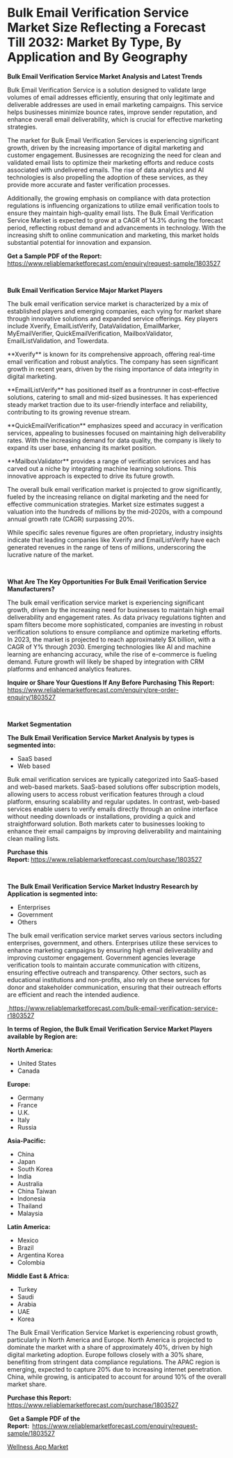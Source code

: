 <p><h1>Bulk Email Verification Service Market Size Reflecting a Forecast Till 2032: Market By Type, By Application and By Geography</h1></p><p><strong>Bulk Email Verification Service Market Analysis and Latest Trends</strong></p>
<p><p>Bulk Email Verification Service is a solution designed to validate large volumes of email addresses efficiently, ensuring that only legitimate and deliverable addresses are used in email marketing campaigns. This service helps businesses minimize bounce rates, improve sender reputation, and enhance overall email deliverability, which is crucial for effective marketing strategies. </p><p>The market for Bulk Email Verification Services is experiencing significant growth, driven by the increasing importance of digital marketing and customer engagement. Businesses are recognizing the need for clean and validated email lists to optimize their marketing efforts and reduce costs associated with undelivered emails. The rise of data analytics and AI technologies is also propelling the adoption of these services, as they provide more accurate and faster verification processes.</p><p>Additionally, the growing emphasis on compliance with data protection regulations is influencing organizations to utilize email verification tools to ensure they maintain high-quality email lists. The Bulk Email Verification Service Market is expected to grow at a CAGR of 14.3% during the forecast period, reflecting robust demand and advancements in technology. With the increasing shift to online communication and marketing, this market holds substantial potential for innovation and expansion.</p></p>
<p><strong>Get a Sample PDF of the Report:&nbsp;</strong> <a href="https://www.reliablemarketforecast.com/enquiry/request-sample/1803527?utm_campaign=2783&utm_medium=2&utm_source=Github&utm_content=ia&utm_term=09032025&utm_id=bulk-email-verification-service">https://www.reliablemarketforecast.com/enquiry/request-sample/1803527</a></p>
<p>&nbsp;</p>
<p><strong>Bulk Email Verification Service Major Market Players</strong></p>
<p><p>The bulk email verification service market is characterized by a mix of established players and emerging companies, each vying for market share through innovative solutions and expanded service offerings. Key players include Xverify, EmailListVerify, DataValidation, EmailMarker, MyEmailVerifier, QuickEmailVerification, MailboxValidator, EmailListValidation, and Towerdata.</p><p>**Xverify** is known for its comprehensive approach, offering real-time email verification and robust analytics. The company has seen significant growth in recent years, driven by the rising importance of data integrity in digital marketing.</p><p>**EmailListVerify** has positioned itself as a frontrunner in cost-effective solutions, catering to small and mid-sized businesses. It has experienced steady market traction due to its user-friendly interface and reliability, contributing to its growing revenue stream.</p><p>**QuickEmailVerification** emphasizes speed and accuracy in verification services, appealing to businesses focused on maintaining high deliverability rates. With the increasing demand for data quality, the company is likely to expand its user base, enhancing its market position.</p><p>**MailboxValidator** provides a range of verification services and has carved out a niche by integrating machine learning solutions. This innovative approach is expected to drive its future growth.</p><p>The overall bulk email verification market is projected to grow significantly, fueled by the increasing reliance on digital marketing and the need for effective communication strategies. Market size estimates suggest a valuation into the hundreds of millions by the mid-2020s, with a compound annual growth rate (CAGR) surpassing 20%.</p><p>While specific sales revenue figures are often proprietary, industry insights indicate that leading companies like Xverify and EmailListVerify have each generated revenues in the range of tens of millions, underscoring the lucrative nature of the market.</p></p>
<p>&nbsp;</p>
<p><strong>What Are The Key Opportunities For Bulk Email Verification Service Manufacturers?</strong></p>
<p><p>The bulk email verification service market is experiencing significant growth, driven by the increasing need for businesses to maintain high email deliverability and engagement rates. As data privacy regulations tighten and spam filters become more sophisticated, companies are investing in robust verification solutions to ensure compliance and optimize marketing efforts. In 2023, the market is projected to reach approximately $X billion, with a CAGR of Y% through 2030. Emerging technologies like AI and machine learning are enhancing accuracy, while the rise of e-commerce is fueling demand. Future growth will likely be shaped by integration with CRM platforms and enhanced analytics features.</p></p>
<p><strong>Inquire or Share Your Questions If Any Before Purchasing This Report:</strong> <a href="https://www.reliablemarketforecast.com/enquiry/pre-order-enquiry/1803527?utm_campaign=2783&utm_medium=2&utm_source=Github&utm_content=ia&utm_term=09032025&utm_id=bulk-email-verification-service">https://www.reliablemarketforecast.com/enquiry/pre-order-enquiry/1803527</a></p>
<p>&nbsp;</p>
<p><strong>Market Segmentation</strong></p>
<p><strong>The Bulk Email Verification Service Market Analysis by types is segmented into:</strong></p>
<p><ul><li>SaaS based</li><li>Web based</li></ul></p>
<p><p>Bulk email verification services are typically categorized into SaaS-based and web-based markets. SaaS-based solutions offer subscription models, allowing users to access robust verification features through a cloud platform, ensuring scalability and regular updates. In contrast, web-based services enable users to verify emails directly through an online interface without needing downloads or installations, providing a quick and straightforward solution. Both markets cater to businesses looking to enhance their email campaigns by improving deliverability and maintaining clean mailing lists.</p></p>
<p><strong>Purchase this Report:&nbsp;</strong><a href="https://www.reliablemarketforecast.com/purchase/1803527?utm_campaign=2783&utm_medium=2&utm_source=Github&utm_content=ia&utm_term=09032025&utm_id=bulk-email-verification-service">https://www.reliablemarketforecast.com/purchase/1803527</a></p>
<p>&nbsp;</p>
<p><strong>The Bulk Email Verification Service Market Industry Research by Application is segmented into:</strong></p>
<p><ul><li>Enterprises</li><li>Government</li><li>Others</li></ul></p>
<p><p>The bulk email verification service market serves various sectors including enterprises, government, and others. Enterprises utilize these services to enhance marketing campaigns by ensuring high email deliverability and improving customer engagement. Government agencies leverage verification tools to maintain accurate communication with citizens, ensuring effective outreach and transparency. Other sectors, such as educational institutions and non-profits, also rely on these services for donor and stakeholder communication, ensuring that their outreach efforts are efficient and reach the intended audience.</p></p>
<p><a href="https://www.reliablemarketforecast.com/bulk-email-verification-service-r1803527?utm_campaign=2783&utm_medium=2&utm_source=Github&utm_content=ia&utm_term=09032025&utm_id=bulk-email-verification-service">&nbsp;https://www.reliablemarketforecast.com/bulk-email-verification-service-r1803527</a></p>
<p><strong>In terms of Region, the Bulk Email Verification Service Market Players available by Region are:</strong></p>
<p>
    <p> <strong> North America: </strong>
        <ul>
            <li>United States</li>
            <li>Canada</li>
        </ul>
        </p> 
    <p> <strong> Europe: </strong>
        <ul>
            <li>Germany</li>
            <li>France</li>
            <li>U.K.</li>
            <li>Italy</li>
            <li>Russia</li>
        </ul>
        </p> 
    <p> <strong> Asia-Pacific: </strong>
        <ul>
            <li>China</li>
            <li>Japan</li>
            <li>South Korea</li>
            <li>India</li>
            <li>Australia</li>
            <li>China Taiwan</li>
            <li>Indonesia</li>
            <li>Thailand</li>
            <li>Malaysia</li>
        </ul>
        </p> 
    <p> <strong> Latin America: </strong>
        <ul>
            <li>Mexico</li>
            <li>Brazil</li>
            <li>Argentina Korea</li>
            <li>Colombia</li>
        </ul>
        </p> 
    <p> <strong> Middle East & Africa: </strong>
        <ul>
            <li>Turkey</li>
            <li>Saudi</li>
            <li>Arabia</li>
            <li>UAE</li>
            <li>Korea</li>
        </ul>
    </p>
    </p>
<p><p>The Bulk Email Verification Service Market is experiencing robust growth, particularly in North America and Europe. North America is projected to dominate the market with a share of approximately 40%, driven by high digital marketing adoption. Europe follows closely with a 30% share, benefiting from stringent data compliance regulations. The APAC region is emerging, expected to capture 20% due to increasing internet penetration. China, while growing, is anticipated to account for around 10% of the overall market share.</p></p>
<p><strong>Purchase this Report: </strong><a href="https://www.reliablemarketforecast.com/purchase/1803527?utm_campaign=2783&utm_medium=2&utm_source=Github&utm_content=ia&utm_term=09032025&utm_id=bulk-email-verification-service">https://www.reliablemarketforecast.com/purchase/1803527</a></p>
<p>&nbsp;<strong>Get a Sample PDF of the Report:&nbsp;&nbsp;</strong><a href="https://www.reliablemarketforecast.com/enquiry/request-sample/1803527?utm_campaign=2783&utm_medium=2&utm_source=Github&utm_content=ia&utm_term=09032025&utm_id=bulk-email-verification-service">https://www.reliablemarketforecast.com/enquiry/request-sample/1803527</a></p>
<p><strong></strong></p>
<p><p><a href="https://github.com/vitrilaoire/Market-Research-Report-List-1/blob/main/wellness-app-market.md?utm_campaign=2783&utm_medium=2&utm_source=Github&utm_content=ia&utm_term=09032025&utm_id=bulk-email-verification-service">Wellness App Market</a></p></p>